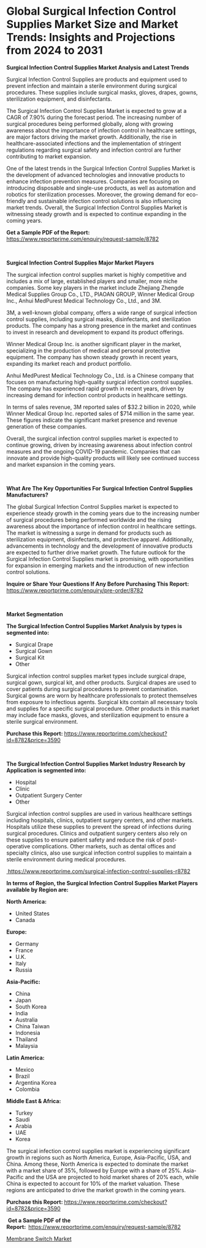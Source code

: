 <p><h1>Global Surgical Infection Control Supplies Market Size and Market Trends: Insights and Projections from 2024 to 2031</h1></p><p><strong>Surgical Infection Control Supplies Market Analysis and Latest Trends</strong></p>
<p><p>Surgical Infection Control Supplies are products and equipment used to prevent infection and maintain a sterile environment during surgical procedures. These supplies include surgical masks, gloves, drapes, gowns, sterilization equipment, and disinfectants.</p><p>The Surgical Infection Control Supplies Market is expected to grow at a CAGR of 7.90% during the forecast period. The increasing number of surgical procedures being performed globally, along with growing awareness about the importance of infection control in healthcare settings, are major factors driving the market growth. Additionally, the rise in healthcare-associated infections and the implementation of stringent regulations regarding surgical safety and infection control are further contributing to market expansion.</p><p>One of the latest trends in the Surgical Infection Control Supplies Market is the development of advanced technologies and innovative products to enhance infection prevention measures. Companies are focusing on introducing disposable and single-use products, as well as automation and robotics for sterilization processes. Moreover, the growing demand for eco-friendly and sustainable infection control solutions is also influencing market trends. Overall, the Surgical Infection Control Supplies Market is witnessing steady growth and is expected to continue expanding in the coming years.</p></p>
<p><strong>Get a Sample PDF of the Report:&nbsp;</strong> <a href="https://www.reportprime.com/enquiry/request-sample/8782">https://www.reportprime.com/enquiry/request-sample/8782</a></p>
<p>&nbsp;</p>
<p><strong>Surgical Infection Control Supplies Major Market Players</strong></p>
<p><p>The surgical infection control supplies market is highly competitive and includes a mix of large, established players and smaller, more niche companies. Some key players in the market include Zhejiang Zhengde Medical Supplies Group Co., LTD., PIAOAN GROUP, Winner Medical Group Inc., Anhui MedPurest Medical Technology Co., Ltd., and 3M.</p><p>3M, a well-known global company, offers a wide range of surgical infection control supplies, including surgical masks, disinfectants, and sterilization products. The company has a strong presence in the market and continues to invest in research and development to expand its product offerings.</p><p>Winner Medical Group Inc. is another significant player in the market, specializing in the production of medical and personal protective equipment. The company has shown steady growth in recent years, expanding its market reach and product portfolio.</p><p>Anhui MedPurest Medical Technology Co., Ltd. is a Chinese company that focuses on manufacturing high-quality surgical infection control supplies. The company has experienced rapid growth in recent years, driven by increasing demand for infection control products in healthcare settings.</p><p>In terms of sales revenue, 3M reported sales of $32.2 billion in 2020, while Winner Medical Group Inc. reported sales of $714 million in the same year. These figures indicate the significant market presence and revenue generation of these companies.</p><p>Overall, the surgical infection control supplies market is expected to continue growing, driven by increasing awareness about infection control measures and the ongoing COVID-19 pandemic. Companies that can innovate and provide high-quality products will likely see continued success and market expansion in the coming years.</p></p>
<p>&nbsp;</p>
<p><strong>What Are The Key Opportunities For Surgical Infection Control Supplies Manufacturers?</strong></p>
<p><p>The global Surgical Infection Control Supplies market is expected to experience steady growth in the coming years due to the increasing number of surgical procedures being performed worldwide and the rising awareness about the importance of infection control in healthcare settings. The market is witnessing a surge in demand for products such as sterilization equipment, disinfectants, and protective apparel. Additionally, advancements in technology and the development of innovative products are expected to further drive market growth. The future outlook for the Surgical Infection Control Supplies market is promising, with opportunities for expansion in emerging markets and the introduction of new infection control solutions.</p></p>
<p><strong>Inquire or Share Your Questions If Any Before Purchasing This Report:</strong> <a href="https://www.reportprime.com/enquiry/pre-order/8782">https://www.reportprime.com/enquiry/pre-order/8782</a></p>
<p>&nbsp;</p>
<p><strong>Market Segmentation</strong></p>
<p><strong>The Surgical Infection Control Supplies Market Analysis by types is segmented into:</strong></p>
<p><ul><li>Surgical Drape</li><li>Surgical Gown</li><li>Surgical Kit</li><li>Other</li></ul></p>
<p><p>Surgical infection control supplies market types include surgical drape, surgical gown, surgical kit, and other products. Surgical drapes are used to cover patients during surgical procedures to prevent contamination. Surgical gowns are worn by healthcare professionals to protect themselves from exposure to infectious agents. Surgical kits contain all necessary tools and supplies for a specific surgical procedure. Other products in this market may include face masks, gloves, and sterilization equipment to ensure a sterile surgical environment.</p></p>
<p><strong>Purchase this Report:&nbsp;</strong><a href="https://www.reportprime.com/checkout?id=8782&price=3590">https://www.reportprime.com/checkout?id=8782&price=3590</a></p>
<p>&nbsp;</p>
<p><strong>The Surgical Infection Control Supplies Market Industry Research by Application is segmented into:</strong></p>
<p><ul><li>Hospital</li><li>Clinic</li><li>Outpatient Surgery Center</li><li>Other</li></ul></p>
<p><p>Surgical infection control supplies are used in various healthcare settings including hospitals, clinics, outpatient surgery centers, and other markets. Hospitals utilize these supplies to prevent the spread of infections during surgical procedures. Clinics and outpatient surgery centers also rely on these supplies to ensure patient safety and reduce the risk of post-operative complications. Other markets, such as dental offices and specialty clinics, also use surgical infection control supplies to maintain a sterile environment during medical procedures.</p></p>
<p><a href="https://www.reportprime.com/surgical-infection-control-supplies-r8782">&nbsp;https://www.reportprime.com/surgical-infection-control-supplies-r8782</a></p>
<p><strong>In terms of Region, the Surgical Infection Control Supplies Market Players available by Region are:</strong></p>
<p>
    <p> <strong> North America: </strong>
        <ul>
            <li>United States</li>
            <li>Canada</li>
        </ul>
        </p> 
    <p> <strong> Europe: </strong>
        <ul>
            <li>Germany</li>
            <li>France</li>
            <li>U.K.</li>
            <li>Italy</li>
            <li>Russia</li>
        </ul>
        </p> 
    <p> <strong> Asia-Pacific: </strong>
        <ul>
            <li>China</li>
            <li>Japan</li>
            <li>South Korea</li>
            <li>India</li>
            <li>Australia</li>
            <li>China Taiwan</li>
            <li>Indonesia</li>
            <li>Thailand</li>
            <li>Malaysia</li>
        </ul>
        </p> 
    <p> <strong> Latin America: </strong>
        <ul>
            <li>Mexico</li>
            <li>Brazil</li>
            <li>Argentina Korea</li>
            <li>Colombia</li>
        </ul>
        </p> 
    <p> <strong> Middle East & Africa: </strong>
        <ul>
            <li>Turkey</li>
            <li>Saudi</li>
            <li>Arabia</li>
            <li>UAE</li>
            <li>Korea</li>
        </ul>
    </p>
    </p>
<p><p>The surgical infection control supplies market is experiencing significant growth in regions such as North America, Europe, Asia-Pacific, USA, and China. Among these, North America is expected to dominate the market with a market share of 35%, followed by Europe with a share of 25%. Asia-Pacific and the USA are projected to hold market shares of 20% each, while China is expected to account for 10% of the market valuation. These regions are anticipated to drive the market growth in the coming years.</p></p>
<p><strong>Purchase this Report: </strong><a href="https://www.reportprime.com/checkout?id=8782&price=3590">https://www.reportprime.com/checkout?id=8782&price=3590</a></p>
<p>&nbsp;<strong>Get a Sample PDF of the Report:&nbsp;&nbsp;</strong><a href="https://www.reportprime.com/enquiry/request-sample/8782">https://www.reportprime.com/enquiry/request-sample/8782</a></p>
<p><strong></strong></p>
<p><p><a href="https://faithful-glue-af3.notion.site/Membrane-Switch-Market-Share-Evolution-and-Market-Growth-Trends-2024-2031-f8b4cad6151a49b09097fe3babaa77b1">Membrane Switch Market</a></p></p>